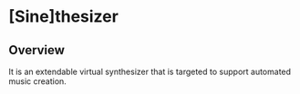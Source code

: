 # [Sine]thesizer

## Overview

It is an extendable virtual synthesizer that is targeted to support automated music creation.
